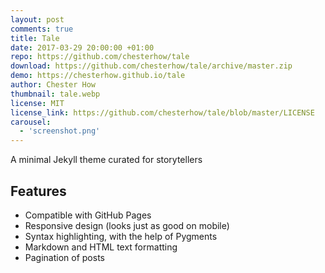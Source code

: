 ```yaml
---
layout: post
comments: true
title: Tale
date: 2017-03-29 20:00:00 +01:00
repo: https://github.com/chesterhow/tale
download: https://github.com/chesterhow/tale/archive/master.zip
demo: https://chesterhow.github.io/tale
author: Chester How
thumbnail: tale.webp
license: MIT
license_link: https://github.com/chesterhow/tale/blob/master/LICENSE
carousel:
  - 'screenshot.png'
---
```


A minimal Jekyll theme curated for storytellers

## Features

* Compatible with GitHub Pages
* Responsive design (looks just as good on mobile)
* Syntax highlighting, with the help of Pygments
* Markdown and HTML text formatting
* Pagination of posts
